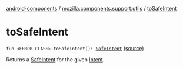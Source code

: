 [android-components](../index.md) / [mozilla.components.support.utils](index.md) / [toSafeIntent](./to-safe-intent.md)

# toSafeIntent

`fun <ERROR CLASS>.toSafeIntent(): `[`SafeIntent`](-safe-intent/index.md) [(source)](https://github.com/mozilla-mobile/android-components/blob/master/components/support/utils/src/main/java/mozilla/components/support/utils/SafeIntent.kt#L104)

Returns a [SafeIntent](-safe-intent/index.md) for the given [Intent](#).

